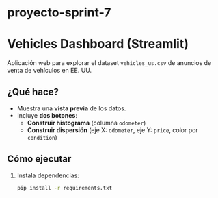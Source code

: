 # proyecto-sprint-7
# Vehicles Dashboard (Streamlit)

Aplicación web para explorar el dataset `vehicles_us.csv` de anuncios de venta de vehículos en EE. UU.

## ¿Qué hace?
- Muestra una **vista previa** de los datos.
- Incluye **dos botones**:
  - **Construir histograma** (columna `odometer`)
  - **Construir dispersión** (eje X: `odometer`, eje Y: `price`, color por `condition`)

## Cómo ejecutar
1. Instala dependencias:
   ```bash
   pip install -r requirements.txt
